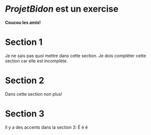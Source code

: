 # _ProjetBidon_ est un exercise

**Coucou les amis!**

# Section 1

Je ne sais pas quoi mettre dans cette section.
Je dois compléter cette section car elle est incomplète.

# Section 2

Dans cette section non plus!

# Section 3

Il y a des accents dans la section 3: É è ê